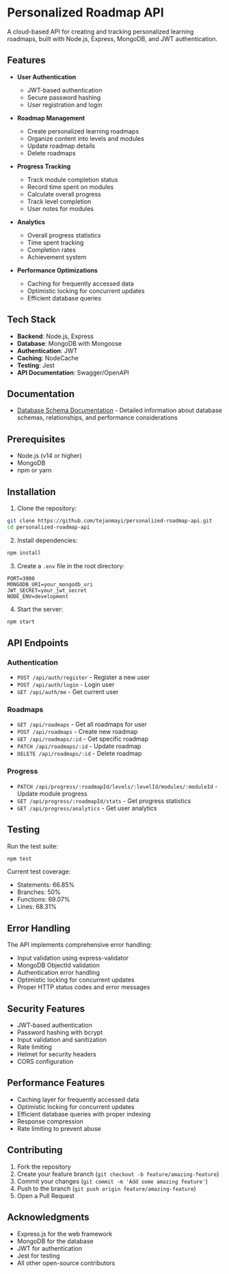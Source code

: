 # Personalized Roadmap API

A cloud-based API for creating and tracking personalized learning roadmaps, built with Node.js, Express, MongoDB, and JWT authentication.

## Features

- **User Authentication**
  - JWT-based authentication
  - Secure password hashing
  - User registration and login

- **Roadmap Management**
  - Create personalized learning roadmaps
  - Organize content into levels and modules
  - Update roadmap details
  - Delete roadmaps

- **Progress Tracking**
  - Track module completion status
  - Record time spent on modules
  - Calculate overall progress
  - Track level completion
  - User notes for modules

- **Analytics**
  - Overall progress statistics
  - Time spent tracking
  - Completion rates
  - Achievement system

- **Performance Optimizations**
  - Caching for frequently accessed data
  - Optimistic locking for concurrent updates
  - Efficient database queries

## Tech Stack

- **Backend**: Node.js, Express
- **Database**: MongoDB with Mongoose
- **Authentication**: JWT
- **Caching**: NodeCache
- **Testing**: Jest
- **API Documentation**: Swagger/OpenAPI

## Documentation

- [Database Schema Documentation](docs/DATABASE_SCHEMA.md) - Detailed information about database schemas, relationships, and performance considerations

## Prerequisites

- Node.js (v14 or higher)
- MongoDB
- npm or yarn

## Installation

1. Clone the repository:
```bash
git clone https://github.com/tejanmayi/personalized-roadmap-api.git
cd personalized-roadmap-api
```

2. Install dependencies:
```bash
npm install
```

3. Create a `.env` file in the root directory:
```env
PORT=3000
MONGODB_URI=your_mongodb_uri
JWT_SECRET=your_jwt_secret
NODE_ENV=development
```

4. Start the server:
```bash
npm start
```

## API Endpoints

### Authentication
- `POST /api/auth/register` - Register a new user
- `POST /api/auth/login` - Login user
- `GET /api/auth/me` - Get current user

### Roadmaps
- `GET /api/roadmaps` - Get all roadmaps for user
- `POST /api/roadmaps` - Create new roadmap
- `GET /api/roadmaps/:id` - Get specific roadmap
- `PATCH /api/roadmaps/:id` - Update roadmap
- `DELETE /api/roadmaps/:id` - Delete roadmap

### Progress
- `PATCH /api/progress/:roadmapId/levels/:levelId/modules/:moduleId` - Update module progress
- `GET /api/progress/:roadmapId/stats` - Get progress statistics
- `GET /api/progress/analytics` - Get user analytics

## Testing

Run the test suite:
```bash
npm test
```

Current test coverage:
- Statements: 66.85%
- Branches: 50%
- Functions: 69.07%
- Lines: 68.31%

## Error Handling

The API implements comprehensive error handling:
- Input validation using express-validator
- MongoDB ObjectId validation
- Authentication error handling
- Optimistic locking for concurrent updates
- Proper HTTP status codes and error messages

## Security Features

- JWT-based authentication
- Password hashing with bcrypt
- Input validation and sanitization
- Rate limiting
- Helmet for security headers
- CORS configuration

## Performance Features

- Caching layer for frequently accessed data
- Optimistic locking for concurrent updates
- Efficient database queries with proper indexing
- Response compression
- Rate limiting to prevent abuse

## Contributing

1. Fork the repository
2. Create your feature branch (`git checkout -b feature/amazing-feature`)
3. Commit your changes (`git commit -m 'Add some amazing feature'`)
4. Push to the branch (`git push origin feature/amazing-feature`)
5. Open a Pull Request

## Acknowledgments

- Express.js for the web framework
- MongoDB for the database
- JWT for authentication
- Jest for testing
- All other open-source contributors

